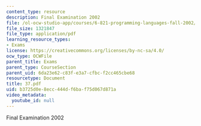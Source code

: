 ```yaml
---
content_type: resource
description: Final Examination 2002
file: /ol-ocw-studio-app/courses/6-821-programming-languages-fall-2002/b3725d0e8ecc444df6baf75d067d871a_37.pdf
file_size: 1321847
file_type: application/pdf
learning_resource_types:
- Exams
license: https://creativecommons.org/licenses/by-nc-sa/4.0/
ocw_type: OCWFile
parent_title: Exams
parent_type: CourseSection
parent_uid: 6da23e62-c83f-e3a7-cfbc-f2cc465cbe68
resourcetype: Document
title: 37.pdf
uid: b3725d0e-8ecc-444d-f6ba-f75d067d871a
video_metadata:
  youtube_id: null
---
```

Final Examination 2002